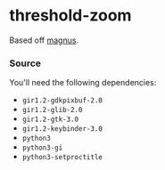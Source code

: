 # threshold-zoom

Based off [magnus](https://github.com/stuartlangridge/magnus).

### Source

You'll need the following dependencies:

  * `gir1.2-gdkpixbuf-2.0`
  * `gir1.2-glib-2.0`
  * `gir1.2-gtk-3.0`
  * `gir1.2-keybinder-3.0`
  * `python3`
  * `python3-gi`
  * `python3-setproctitle`
